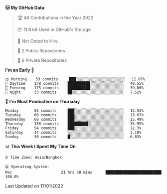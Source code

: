 <!--START_SECTION:waka-->
**🐱 My GitHub Data** 

> 🏆 48 Contributions in the Year 2022
 > 
> 📦 11.8 kB Used in GitHub's Storage 
 > 
> 🚫 Not Opted to Hire
 > 
> 📜 2 Public Repositories 
 > 
> 🔑 6 Private Repositories  
 > 
**I'm an Early 🐤** 

```text
🌞 Morning    53 commits     ███░░░░░░░░░░░░░░░░░░░░░░   12.07% 
🌆 Daytime    178 commits    ██████████░░░░░░░░░░░░░░░   40.55% 
🌃 Evening    175 commits    ██████████░░░░░░░░░░░░░░░   39.86% 
🌙 Night      33 commits     ██░░░░░░░░░░░░░░░░░░░░░░░   7.52%

```
📅 **I'm Most Productive on Thursday** 

```text
Monday       55 commits     ███░░░░░░░░░░░░░░░░░░░░░░   12.53% 
Tuesday      60 commits     ███░░░░░░░░░░░░░░░░░░░░░░   13.67% 
Wednesday    68 commits     ███░░░░░░░░░░░░░░░░░░░░░░   15.49% 
Thursday     158 commits    █████████░░░░░░░░░░░░░░░░   35.99% 
Friday       54 commits     ███░░░░░░░░░░░░░░░░░░░░░░   12.3% 
Saturday     14 commits     ░░░░░░░░░░░░░░░░░░░░░░░░░   3.19% 
Sunday       30 commits     █░░░░░░░░░░░░░░░░░░░░░░░░   6.83%

```


📊 **This Week I Spent My Time On** 

```text
⌚︎ Time Zone: Asia/Bangkok

💻 Operating System: 
Mac                      21 hrs 50 mins      █████████████████████████   100.0%

```


 Last Updated on 17/01/2022
<!--END_SECTION:waka-->